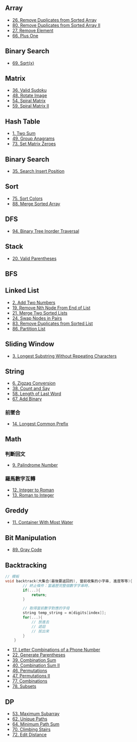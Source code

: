 ## Array

-   [26. Remove Duplicates from Sorted Array](./Array/26.remove-duplicates-from-sorted-array.md)
-   [80. Remove Duplicates from Sorted Array II](./Array/80.remove-duplicates-from-sorted-array-ii.md)
-   [27. Remove Element](./Array/27.remove-element.md)
-   [66. Plus One](./Array/66.plus-one.md)

## Binary Search

-   [69. Sqrt(x)](./Binary-Search/69.sqrt.md)

## Matrix

-   [36. Valid Sudoku](./Matrix/36.valid-sudoku.md)
-   [48. Rotate Image](./Matrix/48.rotate-image.md)
-   [54. Spiral Matrix](./Matrix/54.spiral-matrix.md)
-   [59. Spiral Matrix II](./Matrix/59.spiral-matrix-ii.md)

## Hash Table

-   [1. Two Sum](./Hash-Table/1.two-sum.md)
-   [49. Group Anagrams](./Hash-Table/49.group-anagrams.md)
-   [73. Set Matrix Zeroes](./Hash-Table/73.set-matrix-zeroes.md)

## Binary Search

-   [35. Search Insert Position](./Binary-Search/35.search-insert-position.md)

## Sort

-   [75. Sort Colors](./Sort/75.sort-colors.md)
-   [88. Merge Sorted Array](./Sort/88.merge-sorted-array.md)

## DFS

-   [94. Binary Tree Inorder Traversal](./DFS/94.binary-tree-inorder-traversal.md)

## Stack

-   [20. Valid Parentheses](./Stack/20.valid-parentheses.md)

## BFS

## Linked List

-   [2. Add Two Numbers](./Linked-List/2.add-two-numbers.md)
-   [19. Remove Nth Node From End of List](./Linked-List/19.remove-nth-node-from-end-of-list.md)
-   [21. Merge Two Sorted Lists](./Linked-List/21.merge-two-sorted-lists.md)
-   [24. Swap Nodes in Pairs](./Linked-List/24.swap-nodes-in-pairs.md)
-   [83. Remove Duplicates from Sorted List](./Linked-List/83.remove-duplicates-from-sorted-list.md)
-   [86. Partition List](./Linked-List/86.partition-list.md)

## Sliding Window

-   [3. Longest Substring Without Repeating Characters](./Sliding-Window/3.longest-substring-without-repeating-characters.md)

## String

-   [6. Zigzag Conversion](./String/6.zigzag-conversion.md)
-   [38. Count and Say](./String/38.count-and-say.md)
-   [58. Length of Last Word](./String/58.length-of-last-word.md)
-   [67. Add Binary](./String/67.add-binary.md)

### 前墜合

-   [14. Longest Common Prefix](./String/14.longest-common-prefix.md)

## Math

### 判斷回文

-   [9. Palindrome Number](./Math/9.palindrome-number.md)

### 羅馬數字互轉

-   [12. Integer to Roman](./Math/12.integer-to-roman.md)
-   [13. Roman to Integer](./Math/13.roman-to-integer.md)

## Greddy

-   [11. Container With Most Water](./Greddy/11.container-with-most-water.md)

## Bit Manipulation

-   [89. Gray Code](./Bit-Manipulation/89.gray-code.md)

## Backtracking

```cpp
// 模板
void backtrack(大集合(最後要返回的), 當前收集的小字串, 進度等等){
        // 終止條件：當遍歷完整個數字字串時，
        if(...){
            return;
        }

        // 取得當前數字對應的字母
        string temp_string = m[digits[index]];
        for(...){
            // 放進去
            // 遞迴
            // 拔出來
        }
    }
```

-   [17. Letter Combinations of a Phone Number](./Backtracking/17.letter-combinations-of-a-phone-number.md)
-   [22. Generate Parentheses](./Backtracking/22.generate-parentheses.md)
-   [39. Combination Sum](./Backtracking/39.combination-sum.md)
-   [40. Combination Sum II](./Backtracking/40.combination-sum-ii.md)
-   [46. Permutations](./Backtracking/46.permutations.md)
-   [47. Permutations II](./Backtracking/47.permutations-ii.md)
-   [77. Combinations](./Backtracking/77.combinations.md)
-   [78. Subsets](./Backtracking/78.subsets.md)

## DP

-   [53. Maximum Subarray](./DP/53.maximum-subarray.md)
-   [62. Unique Paths](./DP/62.unique-paths.md)
-   [64. Minimum Path Sum](./DP/64.minimum-path-sum.md)
-   [70. Climbing Stairs](./DP/70.climbing-stairs.md)
-   [72. Edit Distance](./DP/72.edit-distance.md)
